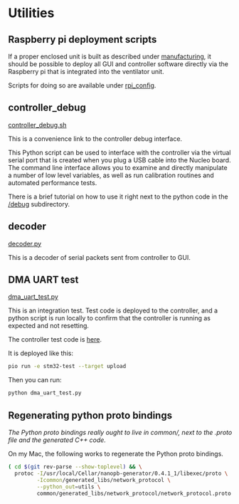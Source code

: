 # Utilities

## Raspberry pi deployment scripts

If a proper enclosed unit is built as described under [manufacturing](../../manufacturing),
it should be possible to deploy all GUI and controller software directly via the Raspberry pi that is integrated
into the ventilator unit.

Scripts for doing so are available under [rpi_config](rpi_config).

## controller_debug

[controller_debug.sh](controller_debug.sh)

This is a convenience link to the controller debug interface.

This Python script can be used to interface with the controller via the virtual serial port that is created when you plug a USB cable into the Nucleo board. The command line interface allows you to examine and directly manipulate a number of low level variables, as well as run calibration routines and automated performance tests.

There is a brief tutorial on how to use it right next to the python code in the
[/debug](debug) subdirectory.

## decoder

[decoder.py](decoder.py)

This is a decoder of serial packets sent from controller to GUI.

## DMA UART test

[dma_uart_test.py](dma_uart_test.py)

This is an integration test. Test code is deployed to the
controller, and a python script is run locally to confirm that the controller
is running as expected and not resetting.

The controller test code is [here](../controller/src_test).

It is deployed like this:
```bash
pio run -e stm32-test --target upload
```

Then you can run:
```bash
python dma_uart_test.py
```

## Regenerating python proto bindings

*The Python proto bindings really ought to live in common/, next to the .proto
file and the generated C++ code.*

On my Mac, the following works to regenerate the Python proto bindings.

```bash
( cd $(git rev-parse --show-toplevel) && \
  protoc -I/usr/local/Cellar/nanopb-generator/0.4.1_1/libexec/proto \
         -Icommon/generated_libs/network_protocol \
         --python_out=utils \
         common/generated_libs/network_protocol/network_protocol.proto )
```
